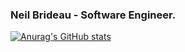 ### Neil Brideau - Software Engineer.

[![Anurag's GitHub stats](https://github-readme-stats.vercel.app/api?username=nbrideau)](https://github.com/anuraghazra/github-readme-stats)
